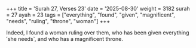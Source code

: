 +++
title = 'Surah 27, Verses 23'
date = '2025-08-30'
weight = 3182
surah = 27
ayah = 23
tags = ["everything", "found", "given", "magnificent", "needs", "ruling", "throne", "woman"]
+++

Indeed, I found a woman ruling over them, who has been given everything ˹she needs˺, and who has a magnificent throne.